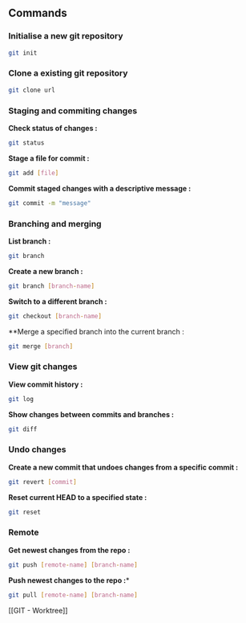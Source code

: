 
## Commands
### Initialise a new git repository

```bash
git init
```

### Clone a existing git repository

``` bash
git clone url
```

### Staging and commiting changes

**Check status of changes :** 

``` bash
git status
```

**Stage a file for commit :** 

``` bash
git add [file]
```

**Commit staged changes with a descriptive message :**

``` bash
git commit -m "message"
```

### Branching and merging

**List branch :** 

``` bash
git branch
```

**Create a new branch :**

``` bash
git branch [branch-name]
```

**Switch to a different branch :**

``` bash
git checkout [branch-name]
```

**Merge a specified branch into the current branch :

``` bash
git merge [branch]
```

### View git changes

**View commit history :**

``` bash
git log
```

**Show changes between commits and branches :**

``` bash
git diff
```

### Undo changes

**Create a new commit that undoes changes from a specific commit :**

``` bash
git revert [commit]
```

**Reset current HEAD to a specified state :**

``` bash
git reset
```

### Remote

**Get newest changes from the repo :**

``` bash
git push [remote-name] [branch-name]
```

**Push newest changes to the repo :***

``` bash
git pull [remote-name] [branch-name]
```


[[GIT - Worktree]]
